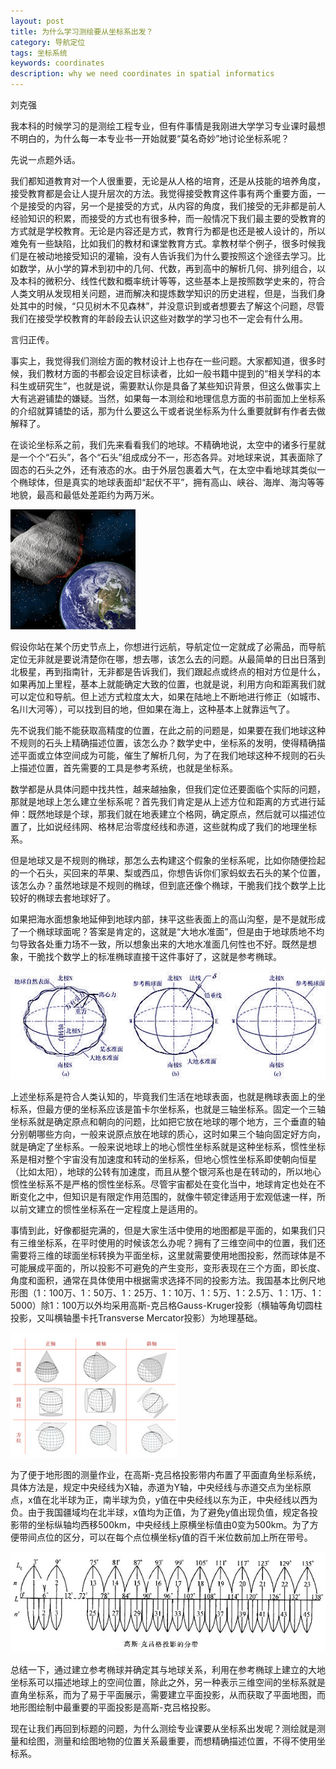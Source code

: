 ```yaml
---
layout: post
title: 为什么学习测绘要从坐标系出发？
category: 导航定位
tags: 坐标系统
keywords: coordinates
description: why we need coordinates in spatial informatics
---
```


刘克强

我本科的时候学习的是测绘工程专业，但有件事情是我刚进大学学习专业课时最想不明白的，为什么每一本专业书一开始就要“莫名奇妙”地讨论坐标系呢？

先说一点题外话。

我们都知道教育对一个人很重要，无论是从人格的培育，还是从技能的培养角度，接受教育都是会让人提升层次的方法。我觉得接受教育这件事有两个重要方面，一个是接受的内容，另一个是接受的方式，从内容的角度，我们接受的无非都是前人经验知识的积累，而接受的方式也有很多种，而一般情况下我们最主要的受教育的方式就是学校教育。无论是内容还是方式，教育行为都是也还是被人设计的，所以难免有一些缺陷，比如我们的教材和课堂教育方式。拿教材举个例子，很多时候我们是在被动地接受知识的灌输，没有人告诉我们为什么要按照这个途径去学习。比如数学，从小学的算术到初中的几何、代数，再到高中的解析几何、排列组合，以及本科的微积分、线性代数和概率统计等等，这些基本上是按照数学史来的，符合人类文明从发现相关问题，进而解决和提炼数学知识的历史进程，但是，当我们身处其中的时候，“只见树木不见森林”，并没意识到或者想要去了解这个问题，尽管我们在接受学校教育的年龄段去认识这些对数学的学习也不一定会有什么用。

言归正传。

事实上，我觉得我们测绘方面的教材设计上也存在一些问题。大家都知道，很多时候，我们教材方面的书都会设定目标读者，比如一般书籍中提到的“相关学科的本科生或研究生”，也就是说，需要默认你是具备了某些知识背景，但这么做事实上大有逃避铺垫的嫌疑。当然，如果每一本测绘和地理信息方面的书前面加上坐标系的介绍就算铺垫的话，那为什么要这么干或者说坐标系为什么重要就鲜有作者去做解释了。

在谈论坐标系之前，我们先来看看我们的地球。不精确地说，太空中的诸多行星就是一个个“石头”，各个“石头”组成成分不一，形态各异。对地球来说，其表面除了固态的石头之外，还有液态的水。由于外层包裹着大气，在太空中看地球其类似一个椭球体，但是真实的地球表面却“起伏不平”，拥有高山、峡谷、海岸、海沟等等地貌，最高和最低处差距约为两万米。

![image](/assets/img/20171001/1.jpg)

假设你站在某个历史节点上，你想进行远航，导航定位一定就成了必需品，而导航定位无非就是要说清楚你在哪，想去哪，该怎么去的问题。从最简单的日出日落到北极星，再到指南针，无非都是告诉我们，我们跟起点或终点的相对方位是什么，如果再加上里程，基本上就能确定大致的位置，也就是说，利用方向和距离我们就可以定位和导航。但上述方式粒度太大，如果在陆地上不断地进行修正（如城市、名川大河等），可以找到目的地，但如果在海上，这种基本上就靠运气了。

先不说我们能不能获取高精度的位置，在此之前的问题是，如果要在我们地球这种不规则的石头上精确描述位置，该怎么办？数学史中，坐标系的发明，使得精确描述平面或立体空间成为可能，催生了解析几何，为了在我们地球这种不规则的石头上描述位置，首先需要的工具是参考系统，也就是坐标系。

数学都是从具体问题中找共性，越来越抽象，但我们定位还要面临个实际的问题，那就是地球上怎么建立坐标系呢？首先我们肯定是从上述方位和距离的方式进行延伸：既然地球是个球，那我们就在地表建立个格网，确定原点，然后就可以描述位置了，比如说经纬网、格林尼治零度经线和赤道，这些就构成了我们的地理坐标系。

但是地球又是不规则的椭球，那怎么去构建这个假象的坐标系呢，比如你随便捡起的一个石头，买回来的苹果、梨或西瓜，你想告诉你们家蚂蚁去石头的某个位置，该怎么办？虽然地球是不规则的椭球，但到底还像个椭球，干脆我们找个数学上比较好的椭球去套地球好了。

如果把海水面想象地延伸到地球内部，抹平这些表面上的高山沟壑，是不是就形成了一个椭球球面呢？答案是肯定的，这就是“大地水准面”，但是由于地球质地不均匀导致各处重力场不一致，所以想象出来的大地水准面几何性也不好。既然是想象，干脆找个数学上的标准椭球直接干这件事好了，这就是参考椭球。

![image](/assets/img/20171001/2.jpg)

上述坐标系是符合人类认知的，毕竟我们生活在地球表面，也就是椭球表面上的坐标系，但最方便的坐标系应该是笛卡尔坐标系，也就是三轴坐标系。固定一个三轴坐标系就是确定原点和朝向的问题，比如把它放在地球的哪个地方，三个垂直的轴分别朝哪些方向，一般来说原点放在地球的质心，这时如果三个轴向固定好方向，就是确定了坐标系。一般来说地球上的地心惯性坐标系就是这种坐标系，惯性坐标系是相对整个宇宙没有加速度和转动的坐标系，但地心惯性坐标系即使朝向恒星（比如太阳），地球的公转有加速度，而且从整个银河系也是在转动的，所以地心惯性坐标系不是严格的惯性坐标系。尽管宇宙都处在变化当中，地球肯定也处在不断变化之中，但知识是有限定作用范围的，就像牛顿定律适用于宏观低速一样，所以前文建立的惯性坐标系在一定程度上是适用的。

事情到此，好像都挺完满的，但是大家生活中使用的地图都是平面的，如果我们只有三维坐标系，在平时使用的时候该怎么办呢？拥有了三维空间中的位置，我们还需要将三维的球面坐标转换为平面坐标，这里就需要使用地图投影，然而球体是不可能展成平面的，所以投影不可避免的产生变形，变形表现在三个方面，即长度、角度和面积，通常在具体使用中根据需求选择不同的投影方法。我国基本比例尺地形图（1：100万、1：50万、1：25万、1：10万、1：5万、1：2.5万、1：1万、1：5000）除1：100万以外均采用高斯-克吕格Gauss-Kruger投影（横轴等角切圆柱投影，又叫横轴墨卡托Transverse Mercator投影）为地理基础。

![image](/assets/img/20171001/3.jpg)

为了便于地形图的测量作业，在高斯-克吕格投影带内布置了平面直角坐标系统，具体方法是，规定中央经线为X轴，赤道为Y轴，中央经线与赤道交点为坐标原点，x值在北半球为正，南半球为负，y值在中央经线以东为正，中央经线以西为负。由于我国疆域均在北半球，x值均为正值，为了避免y值出现负值，规定各投影带的坐标纵轴均西移500km，中央经线上原横坐标值由0变为500km。为了方便带间点位的区分，可以在每个点位横坐标y值的百千米位数前加上所在带号。

![image](/assets/img/20171001/4.jpg)

总结一下，通过建立参考椭球并确定其与地球关系，利用在参考椭球上建立的大地坐标系可以描述地球上的空间位置，除此之外，另一种表示三维空间的坐标系就是直角坐标系，而为了易于平面展示，需要建立平面投影，从而获取了平面地图，而地形图绘制中最重要的平面投影是高斯-克吕格投影。

现在让我们再回到标题的问题，为什么测绘专业课要从坐标系出发呢？测绘就是测量和绘图，测量和绘图地物的位置关系最重要，而想精确描述位置，不得不使用坐标系。